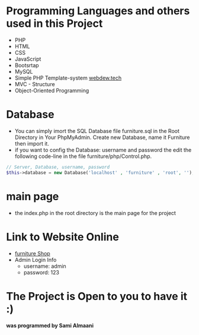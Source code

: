 #  Programming Languages and others used in this Project

* PHP
* HTML
* CSS
* JavaScript
* Bootsrtap
* MySQL
* Simple PHP Template-system [webdew.tech](https://webdew.tech/simple-php-template-engine/)
* MVC - Structure
* Object-Oriented Programming

# Database

* You can simply imort the SQL Database file furniture.sql in the Root Directory in Your PhpMyAdmin. Create new Database, name it Furniture then import it.
* if you want to config the Database: username and password the edit the following code-line in the file furniture/php/Control.php.
```php
// Server, Database, username, password
$this->database = new Database('localhost' , 'furniture' , 'root', '');
```
# main page

* the index.php in the root directory is the main page for the project

# Link to Website Online

* [furniture Shop](https://dr-abu.com/furniture/)
* Admin Login Info
  * username: admin
  * password: 123

# The Project is Open to you to have it :)
#### was programmed by Sami Almaani

